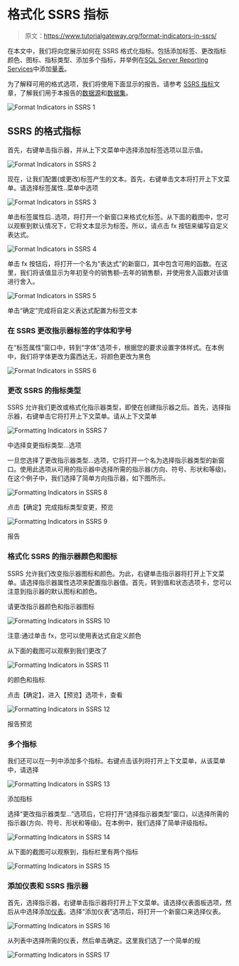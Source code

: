 # 格式化 SSRS 指标

> 原文：<https://www.tutorialgateway.org/format-indicators-in-ssrs/>

在本文中，我们将向您展示如何在 SSRS 格式化指标。包括添加标签、更改指标颜色、图标、指标类型、添加多个指标，并举例在[SQL Server Reporting Services](https://www.tutorialgateway.org/ssrs/)中添加[量表](https://www.tutorialgateway.org/gauges-in-ssrs/)。

为了解释可用的格式选项，我们将使用下面显示的报告。请参考 [SSRS 指标](https://www.tutorialgateway.org/indicators-in-ssrs/)文章，了解我们用于本报告的[数据源](https://www.tutorialgateway.org/ssrs-shared-data-source/)和[数据集](https://www.tutorialgateway.org/shared-dataset-in-ssrs/)。

![Format Indicators in SSRS 1](img/d66a88c506ed6f8bb20e9e269e49e942.png)

## SSRS 的格式指标

首先，右键单击指示器，并从上下文菜单中选择添加标签选项以显示值。

![Format Indicators in SSRS 2](img/14e6a672a29ad7a00a537f79494f09af.png)

现在，让我们配置(或更改)标签产生的文本。首先，右键单击文本将打开上下文菜单。请选择标签属性..菜单中选项

![Format Indicators in SSRS 3](img/56b440d4fe93e60ede2dade2eaef6caf.png)

单击标签属性后..选项，将打开一个新窗口来格式化标签。从下面的截图中，您可以观察到默认情况下，它将文本显示为标签。所以，请点击 fx 按钮来编写自定义表达式。

![Format Indicators in SSRS 4](img/f828ae1d92d32baeba3cca43ed1ae374.png)

单击 fx 按钮后，将打开一个名为“表达式”的新窗口，其中包含可用的函数。在这里，我们将该值显示为年初至今的销售额–去年的销售额，并使用舍入函数对该值进行舍入。

![Format Indicators in SSRS 5](img/c6f6faca4d6d83d7113ad36207ecab75.png)

单击“确定”完成将自定义表达式配置为标签文本

### 在 SSRS 更改指示器标签的字体和字号

在“标签属性”窗口中，转到“字体”选项卡，根据您的要求设置字体样式。在本例中，我们将字体更改为露西达无，将颜色更改为黑色

![Format Indicators in SSRS 6](img/2584085868cc3658cad0dc3434f2fbc0.png)

### 更改 SSRS 的指标类型

SSRS 允许我们更改或格式化指示器类型，即使在创建指示器之后。首先，选择指示器，右键单击它将打开上下文菜单。请从上下文菜单

![Formatting Indicators in SSRS 7](img/9103ea7989c0a6d6947463560287e675.png)

中选择变更指标类型…选项

一旦您选择了更改指示器类型…选项，它将打开一个名为选择指示器类型的新窗口。使用此选项从可用的指示器中选择所需的指示器(方向、符号、形状和等级)。在这个例子中，我们选择了简单方向指示器，如下图所示。

![Formatting Indicators in SSRS 8](img/03e0e2713cece7d28cf95ec7b5dadb12.png)

点击【确定】完成指标类型变更，预览

![Formatting Indicators in SSRS 9](img/fecc676963380d04c383c148e4cf3d62.png)

报告

### 格式化 SSRS 的指示器颜色和图标

SSRS 允许我们改变指示器图标和颜色。为此，右键单击指示器将打开上下文菜单。请选择指示器属性选项来配置指示器值。首先，转到值和状态选项卡，您可以注意到指示器的默认图标和颜色。

请更改指示器颜色和指示器图标

![Formatting Indicators in SSRS 10](img/bc5647c933bd2518b6f5de5b5abc8273.png)

注意:通过单击 fx，您可以使用表达式自定义颜色

从下面的截图可以观察到我们更改了

![Formatting Indicators in SSRS 11](img/68b6ef90d8fd352a29910c3ae089f20d.png)

的颜色和指标

点击【确定】，进入【预览】选项卡，查看

![Formatting Indicators in SSRS 12](img/96294651b95d931510d6a90fddcc9445.png)

报告预览

### 多个指标

我们还可以在一列中添加多个指标。右键点击该列将打开上下文菜单，从该菜单中，请选择

![Formatting Indicators in SSRS 13](img/4e06cc2cbe2290b002e01a68fcfea011.png)

添加指标

选择“更改指示器类型...”选项后，它将打开“选择指示器类型”窗口，以选择所需的指示器(方向、符号、形状和等级)。在本例中，我们选择了简单评级指标。

![Formatting Indicators in SSRS 14](img/805e756eaeb3be7ca41b4e5d2e3269c4.png)

从下面的截图可以观察到，指标栏里有两个指标

![Formatting Indicators in SSRS 15](img/f2690d92909394dd661256d48db606ad.png)

### 添加仪表和 SSRS 指示器

首先，选择指示器，右键单击指示器将打开上下文菜单。请选择仪表面板选项，然后从中选择添加[仪表](https://www.tutorialgateway.org/gauges-in-ssrs/)。选择“添加仪表”选项后，将打开一个新窗口来选择仪表。

![Formatting Indicators in SSRS 16](img/dfd79eeaa9b5332a3d8cf9e89980b9a7.png)

从列表中选择所需的仪表，然后单击确定。这里我们选了一个简单的规

![Formatting Indicators in SSRS 17](img/971bb40e868b1e852073c81af7f05264.png)
